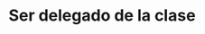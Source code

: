 ---
layout: libro
title: Ser delegado de la clase
flipbook: https://www.yumpu.com/xx/embed/view/qOXPmE1pwNUQTldh
flipbookIngles: https://www.yumpu.com/en/embed/view/Q98lEhSMWkNsGtOa
permalink: /libros/la_charla_del_locker/
---
